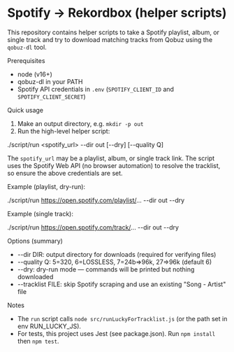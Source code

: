 # Spotify → Rekordbox (helper scripts)

This repository contains helper scripts to take a Spotify playlist, album, or single track and try to download matching tracks from Qobuz using the `qobuz-dl` tool.

Prerequisites
- node (v16+)
- qobuz-dl in your PATH
- Spotify API credentials in `.env` (`SPOTIFY_CLIENT_ID` and `SPOTIFY_CLIENT_SECRET`)

Quick usage

1. Make an output directory, e.g. `mkdir -p out`
2. Run the high-level helper script:

  ./script/run <spotify_url> --dir out [--dry] [--quality Q]

The `spotify_url` may be a playlist, album, or single track link. The script
uses the Spotify Web API (no browser automation) to resolve the tracklist, so
ensure the above credentials are set.

Example (playlist, dry-run):

  ./script/run https://open.spotify.com/playlist/... --dir out --dry

Example (single track):

  ./script/run https://open.spotify.com/track/... --dir out --dry

Options (summary)
- --dir DIR: output directory for downloads (required for verifying files)
- --quality Q: 5=320, 6=LOSSLESS, 7=24b=>96k, 27=>96k (default 6)
- --dry: dry-run mode — commands will be printed but nothing downloaded
- --tracklist FILE: skip Spotify scraping and use an existing "Song - Artist" file

Notes
- The `run` script calls `node src/runLuckyForTracklist.js` (or the path set in env RUN_LUCKY_JS).
- For tests, this project uses Jest (see package.json). Run `npm install` then `npm test`.

